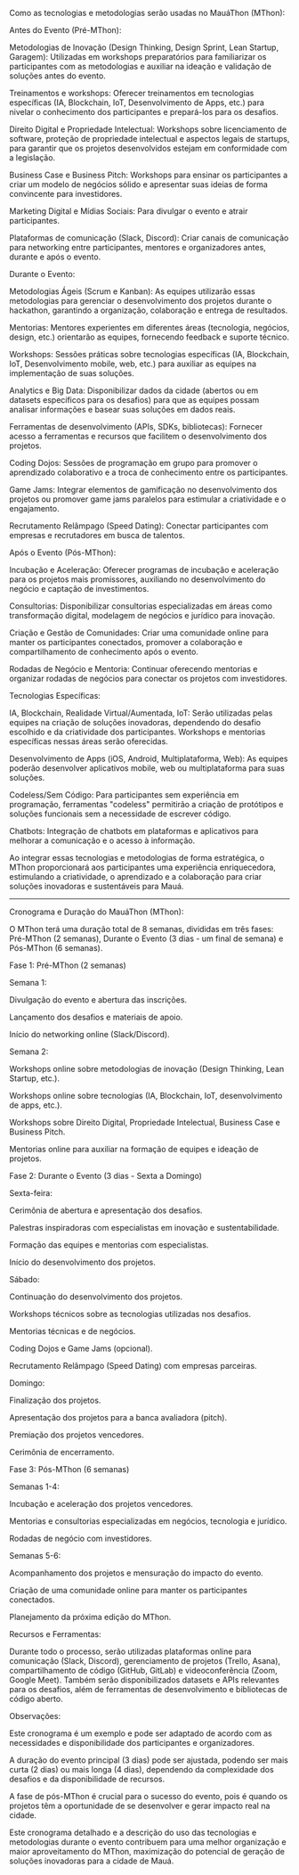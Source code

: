 Como as tecnologias e metodologias serão usadas no MauáThon (MThon):

Antes do Evento (Pré-MThon):

Metodologias de Inovação (Design Thinking, Design Sprint, Lean Startup, Garagem): Utilizadas em workshops preparatórios para familiarizar os participantes com as metodologias e auxiliar na ideação e validação de soluções antes do evento.

Treinamentos e workshops: Oferecer treinamentos em tecnologias específicas (IA, Blockchain, IoT, Desenvolvimento de Apps, etc.) para nivelar o conhecimento dos participantes e prepará-los para os desafios.

Direito Digital e Propriedade Intelectual: Workshops sobre licenciamento de software, proteção de propriedade intelectual e aspectos legais de startups, para garantir que os projetos desenvolvidos estejam em conformidade com a legislação.

Business Case e Business Pitch: Workshops para ensinar os participantes a criar um modelo de negócios sólido e apresentar suas ideias de forma convincente para investidores.

Marketing Digital e Mídias Sociais: Para divulgar o evento e atrair participantes.

Plataformas de comunicação (Slack, Discord): Criar canais de comunicação para networking entre participantes, mentores e organizadores antes, durante e após o evento.

Durante o Evento:

Metodologias Ágeis (Scrum e Kanban): As equipes utilizarão essas metodologias para gerenciar o desenvolvimento dos projetos durante o hackathon, garantindo a organização, colaboração e entrega de resultados.

Mentorias: Mentores experientes em diferentes áreas (tecnologia, negócios, design, etc.) orientarão as equipes, fornecendo feedback e suporte técnico.

Workshops: Sessões práticas sobre tecnologias específicas (IA, Blockchain, IoT, Desenvolvimento mobile, web, etc.) para auxiliar as equipes na implementação de suas soluções.

Analytics e Big Data: Disponibilizar dados da cidade (abertos ou em datasets específicos para os desafios) para que as equipes possam analisar informações e basear suas soluções em dados reais.

Ferramentas de desenvolvimento (APIs, SDKs, bibliotecas): Fornecer acesso a ferramentas e recursos que facilitem o desenvolvimento dos projetos.

Coding Dojos: Sessões de programação em grupo para promover o aprendizado colaborativo e a troca de conhecimento entre os participantes.

Game Jams: Integrar elementos de gamificação no desenvolvimento dos projetos ou promover game jams paralelos para estimular a criatividade e o engajamento.

Recrutamento Relâmpago (Speed Dating): Conectar participantes com empresas e recrutadores em busca de talentos.

Após o Evento (Pós-MThon):

Incubação e Aceleração: Oferecer programas de incubação e aceleração para os projetos mais promissores, auxiliando no desenvolvimento do negócio e captação de investimentos.

Consultorias: Disponibilizar consultorias especializadas em áreas como transformação digital, modelagem de negócios e jurídico para inovação.

Criação e Gestão de Comunidades: Criar uma comunidade online para manter os participantes conectados, promover a colaboração e compartilhamento de conhecimento após o evento.

Rodadas de Negócio e Mentoria: Continuar oferecendo mentorias e organizar rodadas de negócios para conectar os projetos com investidores.

Tecnologias Específicas:

IA, Blockchain, Realidade Virtual/Aumentada, IoT: Serão utilizadas pelas equipes na criação de soluções inovadoras, dependendo do desafio escolhido e da criatividade dos participantes. Workshops e mentorias específicas nessas áreas serão oferecidas.

Desenvolvimento de Apps (iOS, Android, Multiplataforma, Web): As equipes poderão desenvolver aplicativos mobile, web ou multiplataforma para suas soluções.

Codeless/Sem Código: Para participantes sem experiência em programação, ferramentas "codeless" permitirão a criação de protótipos e soluções funcionais sem a necessidade de escrever código.

Chatbots: Integração de chatbots em plataformas e aplicativos para melhorar a comunicação e o acesso à informação.

Ao integrar essas tecnologias e metodologias de forma estratégica, o MThon proporcionará aos participantes uma experiência enriquecedora, estimulando a criatividade, o aprendizado e a colaboração para criar soluções inovadoras e sustentáveis para Mauá.


--------------------------------------------------------------------------

Cronograma e Duração do MauáThon (MThon):

O MThon terá uma duração total de 8 semanas, divididas em três fases: Pré-MThon (2 semanas), Durante o Evento (3 dias - um final de semana) e Pós-MThon (6 semanas).

Fase 1: Pré-MThon (2 semanas)

Semana 1:

Divulgação do evento e abertura das inscrições.

Lançamento dos desafios e materiais de apoio.

Início do networking online (Slack/Discord).

Semana 2:

Workshops online sobre metodologias de inovação (Design Thinking, Lean Startup, etc.).

Workshops online sobre tecnologias (IA, Blockchain, IoT, desenvolvimento de apps, etc.).

Workshops sobre Direito Digital, Propriedade Intelectual, Business Case e Business Pitch.

Mentorias online para auxiliar na formação de equipes e ideação de projetos.

Fase 2: Durante o Evento (3 dias - Sexta a Domingo)

Sexta-feira:

Cerimônia de abertura e apresentação dos desafios.

Palestras inspiradoras com especialistas em inovação e sustentabilidade.

Formação das equipes e mentorias com especialistas.

Início do desenvolvimento dos projetos.

Sábado:

Continuação do desenvolvimento dos projetos.

Workshops técnicos sobre as tecnologias utilizadas nos desafios.

Mentorias técnicas e de negócios.

Coding Dojos e Game Jams (opcional).

Recrutamento Relâmpago (Speed Dating) com empresas parceiras.

Domingo:

Finalização dos projetos.

Apresentação dos projetos para a banca avaliadora (pitch).

Premiação dos projetos vencedores.

Cerimônia de encerramento.

Fase 3: Pós-MThon (6 semanas)

Semanas 1-4:

Incubação e aceleração dos projetos vencedores.

Mentorias e consultorias especializadas em negócios, tecnologia e jurídico.

Rodadas de negócio com investidores.

Semanas 5-6:

Acompanhamento dos projetos e mensuração do impacto do evento.

Criação de uma comunidade online para manter os participantes conectados.

Planejamento da próxima edição do MThon.

Recursos e Ferramentas:

Durante todo o processo, serão utilizadas plataformas online para comunicação (Slack, Discord), gerenciamento de projetos (Trello, Asana), compartilhamento de código (GitHub, GitLab) e videoconferência (Zoom, Google Meet). Também serão disponibilizados datasets e APIs relevantes para os desafios, além de ferramentas de desenvolvimento e bibliotecas de código aberto.

Observações:

Este cronograma é um exemplo e pode ser adaptado de acordo com as necessidades e disponibilidade dos participantes e organizadores.

A duração do evento principal (3 dias) pode ser ajustada, podendo ser mais curta (2 dias) ou mais longa (4 dias), dependendo da complexidade dos desafios e da disponibilidade de recursos.

A fase de pós-MThon é crucial para o sucesso do evento, pois é quando os projetos têm a oportunidade de se desenvolver e gerar impacto real na cidade.

Este cronograma detalhado e a descrição do uso das tecnologias e metodologias durante o evento contribuem para uma melhor organização e maior aproveitamento do MThon, maximização do potencial de geração de soluções inovadoras para a cidade de Mauá.